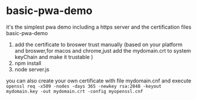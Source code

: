 # basic-pwa-demo
it's the simplest pwa demo
including a https server and the certification files
basic-pwa-demo

1. add the certificate to broswer trust manually (based on your platform and broswer,for macos and chrome,just add the mydomain.crt to system keyChain and make it trustable )
3. npm install
4. node server.js


you can also create your own certificate with file mydomain.cnf and execute
`openssl req -x509 -nodes -days 365 -newkey rsa:2048 -keyout mydomain.key -out mydomain.crt -config myopenssl.cnf`


